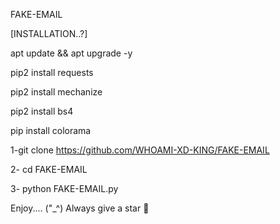 FAKE-EMAIL

[INSTALLATION..?]

apt update && apt upgrade -y

pip2 install requests

pip2 install mechanize

pip2 install bs4

pip install colorama

1-git clone https://github.com/WHOAMI-XD-KING/FAKE-EMAIL

2- cd FAKE-EMAIL

3- python FAKE-EMAIL.py

Enjoy.... ("_^)
Always give a star 🌟
